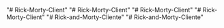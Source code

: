 "# Rick-Morty-Client" 
"# Rick-Morty-Client" 
"# Rick-Morty-Client" 
"# Rick-Morty-Client" 
"# Rick-and-Morty-Cliente" 
"# Rick-and-Morty-Cliente" 
